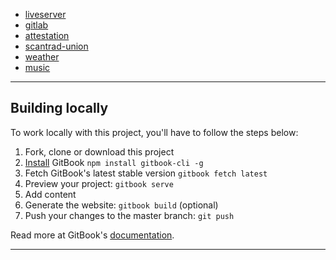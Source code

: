 
- [liveserver](http://127.0.0.1:5500/)
- [gitlab](https://gitlab.com/users/franckf/projects)
- [attestation](https://media.interieur.gouv.fr/deplacement-covid-19/)
- [scantrad-union](https://www.scantrad-union.com/)
- [weather](https://www.meteorama.fr/86000.html?v=heure-par-heure)
- [music](https://icecast.radiofrance.fr/fiprock-midfi.mp3)

---

## Building locally

To work locally with this project, you'll have to follow the steps below:

1. Fork, clone or download this project
1. [Install][] GitBook `npm install gitbook-cli -g`
1. Fetch GitBook's latest stable version `gitbook fetch latest`
1. Preview your project: `gitbook serve`
1. Add content
1. Generate the website: `gitbook build` (optional)
1. Push your changes to the master branch: `git push`

Read more at GitBook's [documentation][].

---

[ci]: https://about.gitlab.com/gitlab-ci/
[GitBook]: https://www.gitbook.com/
[host the book]: https://gitlab.com/pages/gitbook/tree/pages
[install]: http://toolchain.gitbook.com/setup.html
[documentation]: http://toolchain.gitbook.com
[userpages]: https://docs.gitlab.com/ce/user/project/pages/introduction.html#user-or-group-pages
[projpages]: https://docs.gitlab.com/ce/user/project/pages/introduction.html#project-pages
